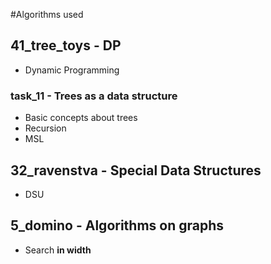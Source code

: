 #Algorithms used

## 41_tree_toys - DP
- Dynamic Programming

### task_11 - Trees as a data structure
- Basic concepts about trees
- Recursion
- MSL

## 32_ravenstva - Special Data Structures
- DSU

## 5_domino - Algorithms on graphs
- Search **in width**

